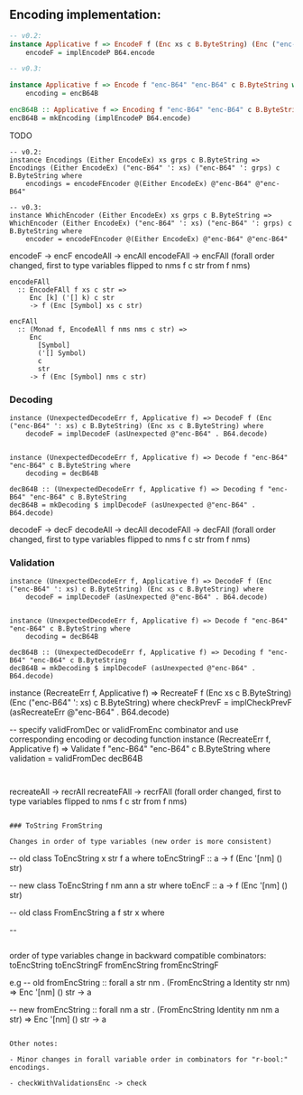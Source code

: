 

## Encoding implementation:

```Haskell
-- v0.2:
instance Applicative f => EncodeF f (Enc xs c B.ByteString) (Enc ("enc-B64" ': xs) c B.ByteString) where
    encodeF = implEncodeP B64.encode 

-- v0.3:

instance Applicative f => Encode f "enc-B64" "enc-B64" c B.ByteString where
    encoding = encB64B

encB64B :: Applicative f => Encoding f "enc-B64" "enc-B64" c B.ByteString
encB64B = mkEncoding (implEncodeP B64.encode)


```

TODO
```
-- v0.2:
instance Encodings (Either EncodeEx) xs grps c B.ByteString => Encodings (Either EncodeEx) ("enc-B64" ': xs) ("enc-B64" ': grps) c B.ByteString where
    encodings = encodeFEncoder @(Either EncodeEx) @"enc-B64" @"enc-B64"

-- v0.3:
instance WhichEncoder (Either EncodeEx) xs grps c B.ByteString => WhichEncoder (Either EncodeEx) ("enc-B64" ': xs) ("enc-B64" ': grps) c B.ByteString where
    encoder = encodeFEncoder @(Either EncodeEx) @"enc-B64" @"enc-B64"
```

encodeF -> encF
encodeAll -> encAll 
encodeFAll -> encFAll (forall order changed, first to type variables flipped to nms f c str from f nms)

```
encodeFAll
  :: EncodeFAll f xs c str =>
     Enc [k] ('[] k) c str
     -> f (Enc [Symbol] xs c str)

encFAll
  :: (Monad f, EncodeAll f nms nms c str) =>
     Enc
       [Symbol]
       ('[] Symbol)
       c
       str
     -> f (Enc [Symbol] nms c str)     
```

### Decoding

```
instance (UnexpectedDecodeErr f, Applicative f) => DecodeF f (Enc ("enc-B64" ': xs) c B.ByteString) (Enc xs c B.ByteString) where
    decodeF = implDecodeF (asUnexpected @"enc-B64" . B64.decode) 


instance (UnexpectedDecodeErr f, Applicative f) => Decode f "enc-B64" "enc-B64" c B.ByteString where
    decoding = decB64B

decB64B :: (UnexpectedDecodeErr f, Applicative f) => Decoding f "enc-B64" "enc-B64" c B.ByteString
decB64B = mkDecoding $ implDecodeF (asUnexpected @"enc-B64" . B64.decode)

```

decodeF -> decF
decodeAll -> decAll 
decodeFAll -> decFAll (forall order changed, first to type variables flipped to nms f c str from f nms)


### Validation
```
instance (UnexpectedDecodeErr f, Applicative f) => DecodeF f (Enc ("enc-B64" ': xs) c B.ByteString) (Enc xs c B.ByteString) where
    decodeF = implDecodeF (asUnexpected @"enc-B64" . B64.decode) 


instance (UnexpectedDecodeErr f, Applicative f) => Decode f "enc-B64" "enc-B64" c B.ByteString where
    decoding = decB64B

decB64B :: (UnexpectedDecodeErr f, Applicative f) => Decoding f "enc-B64" "enc-B64" c B.ByteString
decB64B = mkDecoding $ implDecodeF (asUnexpected @"enc-B64" . B64.decode)

```
instance (RecreateErr f, Applicative f) => RecreateF f (Enc xs c B.ByteString) (Enc ("enc-B64" ': xs) c B.ByteString) where
    checkPrevF = implCheckPrevF (asRecreateErr @"enc-B64" .  B64.decode) 


-- specify validFromDec or validFromEnc combinator and use corresponding encoding or decoding function
instance (RecreateErr f, Applicative f) => Validate f "enc-B64" "enc-B64" c B.ByteString where
    validation = validFromDec decB64B
```


```
recreateAll -> recrAll 
recreateFAll -> recrFAll (forall order changed, first to type variables flipped to nms f c str from f nms)
```

### ToString FromString

Changes in order of type variables (new order is more consistent)
```
-- old
class ToEncString x str f a where
    toEncStringF :: a -> f (Enc '[nm] () str)

-- new
class ToEncString f nm ann a str where
    toEncF :: a -> f (Enc '[nm] () str)

-- old
class FromEncString a f str x where

--

```

```
order of type variables change in backward compatible combinators: 
toEncString
toEncStringF 
fromEncString
fromEncStringF

e.g
-- old
fromEncString :: forall a str nm . (FromEncString a Identity str nm) => Enc '[nm] () str -> a

-- new
fromEncString :: forall nm a str  . (FromEncString Identity nm nm a str) => Enc '[nm] () str -> a

```

Other notes:

- Minor changes in forall variable order in combinators for "r-bool:" encodings.

- checkWithValidationsEnc -> check